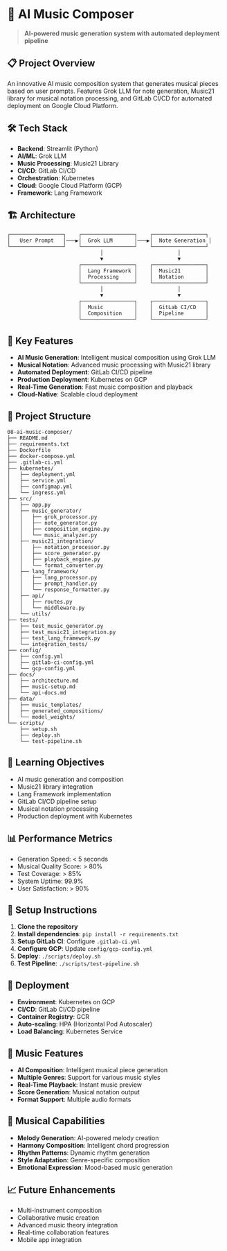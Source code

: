 # 🎵 AI Music Composer

> **AI-powered music generation system with automated deployment pipeline**

## 📋 Project Overview

An innovative AI music composition system that generates musical pieces based on user prompts. Features Grok LLM for note generation, Music21 library for musical notation processing, and GitLab CI/CD for automated deployment on Google Cloud Platform.

## 🛠️ Tech Stack

- **Backend**: Streamlit (Python)
- **AI/ML**: Grok LLM
- **Music Processing**: Music21 Library
- **CI/CD**: GitLab CI/CD
- **Orchestration**: Kubernetes
- **Cloud**: Google Cloud Platform (GCP)
- **Framework**: Lang Framework

## 🏗️ Architecture

```
┌─────────────────┐    ┌─────────────────┐    ┌─────────────────┐
│   User Prompt   │───▶│  Grok LLM       │───▶│  Note Generation │
└─────────────────┘    └─────────────────┘    └─────────────────┘
                              │                        │
                              ▼                        ▼
                       ┌─────────────────┐    ┌─────────────────┐
                       │  Lang Framework │    │  Music21        │
                       │  Processing     │    │  Notation       │
                       └─────────────────┘    └─────────────────┘
                              │                        │
                              ▼                        ▼
                       ┌─────────────────┐    ┌─────────────────┐
                       │  Music          │    │  GitLab CI/CD   │
                       │  Composition    │    │  Pipeline       │
                       └─────────────────┘    └─────────────────┘
```

## 🚀 Key Features

- **AI Music Generation**: Intelligent musical composition using Grok LLM
- **Musical Notation**: Advanced music processing with Music21 library
- **Automated Deployment**: GitLab CI/CD pipeline
- **Production Deployment**: Kubernetes on GCP
- **Real-Time Generation**: Fast music composition and playback
- **Cloud-Native**: Scalable cloud deployment

## 📁 Project Structure

```
08-ai-music-composer/
├── README.md
├── requirements.txt
├── Dockerfile
├── docker-compose.yml
├── .gitlab-ci.yml
├── kubernetes/
│   ├── deployment.yml
│   ├── service.yml
│   ├── configmap.yml
│   └── ingress.yml
├── src/
│   ├── app.py
│   ├── music_generator/
│   │   ├── grok_processor.py
│   │   ├── note_generator.py
│   │   ├── composition_engine.py
│   │   └── music_analyzer.py
│   ├── music21_integration/
│   │   ├── notation_processor.py
│   │   ├── score_generator.py
│   │   ├── playback_engine.py
│   │   └── format_converter.py
│   ├── lang_framework/
│   │   ├── lang_processor.py
│   │   ├── prompt_handler.py
│   │   └── response_formatter.py
│   ├── api/
│   │   ├── routes.py
│   │   └── middleware.py
│   └── utils/
├── tests/
│   ├── test_music_generator.py
│   ├── test_music21_integration.py
│   ├── test_lang_framework.py
│   └── integration_tests/
├── config/
│   ├── config.yml
│   ├── gitlab-ci-config.yml
│   └── gcp-config.yml
├── docs/
│   ├── architecture.md
│   ├── music-setup.md
│   └── api-docs.md
├── data/
│   ├── music_templates/
│   ├── generated_compositions/
│   └── model_weights/
└── scripts/
    ├── setup.sh
    ├── deploy.sh
    └── test-pipeline.sh
```

## 🎯 Learning Objectives

- AI music generation and composition
- Music21 library integration
- Lang Framework implementation
- GitLab CI/CD pipeline setup
- Musical notation processing
- Production deployment with Kubernetes

## 📊 Performance Metrics

- Generation Speed: < 5 seconds
- Musical Quality Score: > 80%
- Test Coverage: > 85%
- System Uptime: 99.9%
- User Satisfaction: > 90%

## 🔧 Setup Instructions

1. **Clone the repository**
2. **Install dependencies**: `pip install -r requirements.txt`
3. **Setup GitLab CI**: Configure `.gitlab-ci.yml`
4. **Configure GCP**: Update `config/gcp-config.yml`
5. **Deploy**: `./scripts/deploy.sh`
6. **Test Pipeline**: `./scripts/test-pipeline.sh`

## 🚀 Deployment

- **Environment**: Kubernetes on GCP
- **CI/CD**: GitLab CI/CD pipeline
- **Container Registry**: GCR
- **Auto-scaling**: HPA (Horizontal Pod Autoscaler)
- **Load Balancing**: Kubernetes Service

## 🎵 Music Features

- **AI Composition**: Intelligent musical piece generation
- **Multiple Genres**: Support for various music styles
- **Real-Time Playback**: Instant music preview
- **Score Generation**: Musical notation output
- **Format Support**: Multiple audio formats

## 🎼 Musical Capabilities

- **Melody Generation**: AI-powered melody creation
- **Harmony Composition**: Intelligent chord progression
- **Rhythm Patterns**: Dynamic rhythm generation
- **Style Adaptation**: Genre-specific composition
- **Emotional Expression**: Mood-based music generation

## 📈 Future Enhancements

- Multi-instrument composition
- Collaborative music creation
- Advanced music theory integration
- Real-time collaboration features
- Mobile app integration
